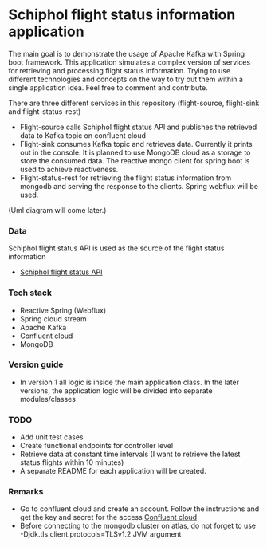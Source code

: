 # Schiphol flight status information application

The main goal is to demonstrate the usage of Apache Kafka with Spring boot framework. This application simulates a complex version of services for retrieving and processing flight status information. Trying to use different technologies and concepts on the way to try out them within a single application idea. Feel free to comment and contribute.

There are three different services in this repository (flight-source, flight-sink and flight-status-rest)

*   Flight-source calls Schiphol flight status API and publishes the retrieved data to Kafka topic on confluent cloud
*   Flight-sink consumes Kafka topic and retrieves data. Currently it prints out in the console. It is planned to use MongoDB cloud as a storage to store the consumed data. The reactive mongo client for spring boot is used to achieve reactiveness.
*   Flight-status-rest for retrieving the flight status information from mongodb and serving the response to the clients. Spring webflux will be used.

(Uml diagram will come later.)

### Data
Schiphol flight status API is used as the source of the flight status information

* [Schiphol flight status API](https://developer.schiphol.nl/)

### Tech stack

*   Reactive Spring (Webflux)
*   Spring cloud stream
*   Apache Kafka
*   Confluent cloud
*   MongoDB 

### Version guide

*   In version 1 all logic is inside the main application class. In the later versions, the application logic will be divided into separate modules/classes

### TODO

*   Add unit test cases
*   Create functional endpoints for controller level
*   Retrieve data at constant time intervals (I want to retrieve the latest status flights within 10 minutes)
*   A separate README for each application will be created.

### Remarks

* Go to confluent cloud and create an account. Follow the instructions and get the key and secret for the access [Confluent cloud](https://confluent.cloud/)
* Before connecting to the mongodb cluster on atlas, do not forget to use -Djdk.tls.client.protocols=TLSv1.2 JVM argument
